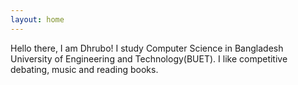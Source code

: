 ```yaml
---
layout: home
---
```


Hello there, I am Dhrubo!
I study Computer Science in Bangladesh University of Engineering and Technology(BUET).
I like competitive debating, music and reading books.  

